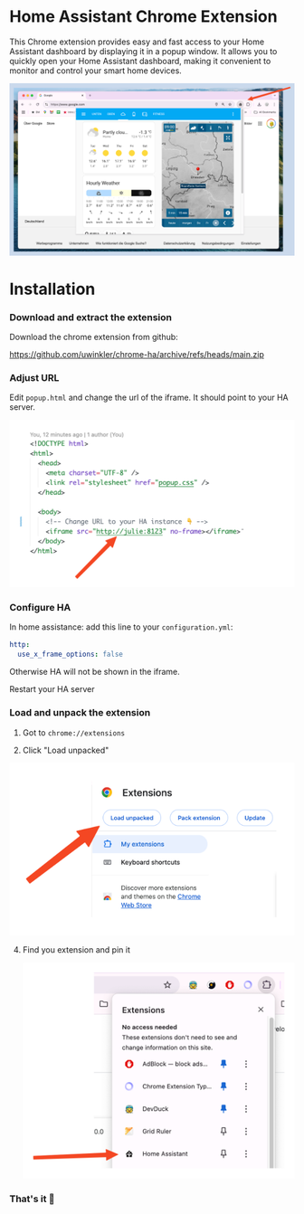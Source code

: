 # Home Assistant Chrome Extension

This Chrome extension provides easy and fast access to your Home Assistant dashboard by displaying it in a popup window. It allows you to quickly open your Home Assistant dashboard, making it convenient to monitor and control your smart home devices.

![HA Extension](doc/01-teaser.png)

# Installation

### Download and extract the extension

Download the chrome extension from github:

https://github.com/uwinkler/chrome-ha/archive/refs/heads/main.zip

### Adjust URL

Edit `popup.html` and change the url of the iframe. It should point to your HA server.

![Edit popup.htl](doc/02-url.png)

### Configure HA

In home assistance: add this line to your `configuration.yml`:

```yml
http:
  use_x_frame_options: false
```

Otherwise HA will not be shown in the iframe.

Restart your HA server

### Load and unpack the extension

1. Got to `chrome://extensions`

2. Click "Load unpacked"

![Load unpacked](doc/03-load-extension.png)

4. Find you extension and pin it

   ![Pin extension](doc/04-pin.png)

### That's it 🥳
